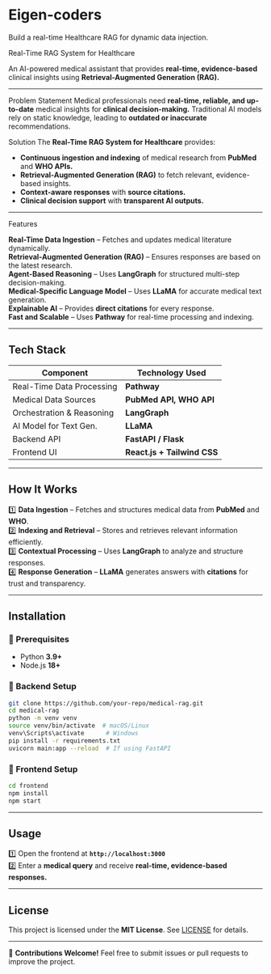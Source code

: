 # Eigen-coders
Build a real-time Healthcare RAG for dynamic data injection.


Real-Time RAG System for Healthcare

An AI-powered medical assistant that provides **real-time, evidence-based** clinical insights using **Retrieval-Augmented Generation (RAG).**

---

Problem Statement
Medical professionals need **real-time, reliable, and up-to-date** medical insights for **clinical decision-making.** Traditional AI models rely on static knowledge, leading to **outdated or inaccurate** recommendations.

Solution
The **Real-Time RAG System for Healthcare** provides:
- **Continuous ingestion and indexing** of medical research from **PubMed** and **WHO APIs.**
- **Retrieval-Augmented Generation (RAG)** to fetch relevant, evidence-based insights.
- **Context-aware responses** with **source citations.**
- **Clinical decision support** with **transparent AI outputs.**

---

 Features
 
**Real-Time Data Ingestion** – Fetches and updates medical literature dynamically.  
**Retrieval-Augmented Generation (RAG)** – Ensures responses are based on the latest research.  
**Agent-Based Reasoning** – Uses **LangGraph** for structured multi-step decision-making.  
**Medical-Specific Language Model** – Uses **LLaMA** for accurate medical text generation.  
**Explainable AI** – Provides **direct citations** for every response.  
**Fast and Scalable** – Uses **Pathway** for real-time processing and indexing.  

---

##  Tech Stack
| **Component**             | **Technology Used**        |
|---------------------------|--------------------------  |
| Real-Time Data Processing | **Pathway**                |
| Medical Data Sources      | **PubMed API, WHO API**    |
| Orchestration & Reasoning | **LangGraph**              |
|  AI Model for Text Gen.   | **LLaMA**                  |
|  Backend API              | **FastAPI / Flask**        |
|  Frontend UI              | **React.js + Tailwind CSS**|

---

##  How It Works
1️⃣ **Data Ingestion** – Fetches and structures medical data from **PubMed** and **WHO**.  
2️⃣ **Indexing and Retrieval** – Stores and retrieves relevant information efficiently.  
3️⃣ **Contextual Processing** – Uses **LangGraph** to analyze and structure responses.  
4️⃣ **Response Generation** – **LLaMA** generates answers with **citations** for trust and transparency.  

---

##  Installation
### 🔹 Prerequisites
- Python **3.9+**
- Node.js **18+**

### 🔹 Backend Setup
```sh
git clone https://github.com/your-repo/medical-rag.git
cd medical-rag
python -m venv venv
source venv/bin/activate  # macOS/Linux
venv\Scripts\activate      # Windows
pip install -r requirements.txt
uvicorn main:app --reload  # If using FastAPI
```

### 🔹 Frontend Setup
```sh
cd frontend
npm install
npm start
```

---

##  Usage
1️⃣ Open the frontend at **`http://localhost:3000`**  
2️⃣ Enter a **medical query** and receive **real-time, evidence-based responses.**  

---

## License
This project is licensed under the **MIT License**. See [LICENSE](LICENSE) for details.  

---

📩 **Contributions Welcome!** Feel free to submit issues or pull requests to improve the project. 

